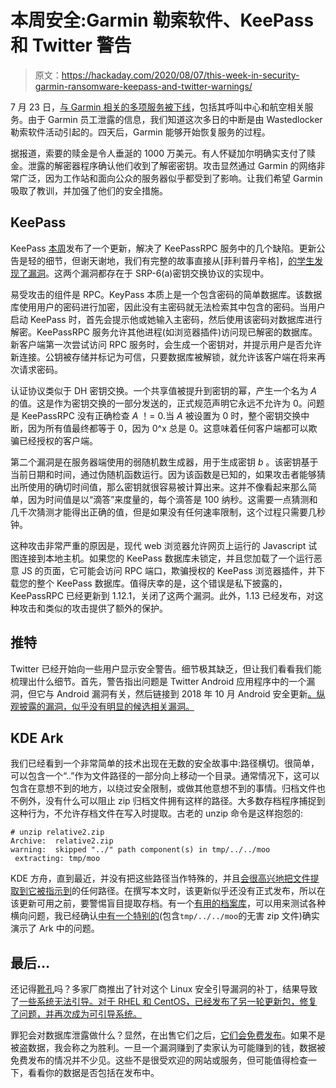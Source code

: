 # 本周安全:Garmin 勒索软件、KeePass 和 Twitter 警告

> 原文：<https://hackaday.com/2020/08/07/this-week-in-security-garmin-ransomware-keepass-and-twitter-warnings/>

7 月 23 日，[与 Garmin 相关的多项服务被下线](https://www.bleepingcomputer.com/news/security/garmin-outage-caused-by-confirmed-wastedlocker-ransomware-attack/)，包括其呼叫中心和航空相关服务。由于 Garmin 员工泄露的信息，我们知道这次多日的中断是由 Wastedlocker 勒索软件活动引起的。四天后，Garmin 能够开始恢复服务的过程。

据报道，索要的赎金是令人垂涎的 1000 万美元。有人怀疑加尔明确实支付了赎金。泄露的解密器程序确认他们收到了解密密钥。攻击显然通过 Garmin 的网络非常广泛，因为工作站和面向公众的服务器似乎都受到了影响。让我们希望 Garmin 吸取了教训，并加强了他们的安全措施。

## KeePass

KeePass [本周](https://forum.kee.pm/t/a-critical-security-update-for-keepassrpc-is-available/3040)发布了一个更新，解决了 KeePassRPC 服务中的几个缺陷。更新公告是轻的细节，但谢天谢地，我们有完整的故事直接从[菲利普丹辛格]，[的学生发现了漏洞](https://danzinger.wien/exploiting-keepassrpc/)。这两个漏洞都存在于 SRP-6(a)密钥交换协议的实现中。

易受攻击的组件是 RPC。KeyPass 本质上是一个包含密码的简单数据库。该数据库使用用户的密码进行加密，因此没有主密码就无法检索其中包含的密码。当用户启动 KeePass 时，首先会提示他或她输入主密码，然后使用该密码对数据库进行解密。KeePassRPC 服务允许其他进程(如浏览器插件)访问现已解密的数据库。新客户端第一次尝试访问 RPC 服务时，会生成一个密钥对，并提示用户是否允许新连接。公钥被存储并标记为可信，只要数据库被解锁，就允许该客户端在将来再次请求密码。

认证协议类似于 DH 密钥交换。一个共享值被提升到密钥的幂，产生一个名为 *A* 的值。这是作为密钥交换的一部分发送的，正式规范声明它永远不允许为 0。问题是 KeePassRPC 没有正确检查 *A* ！= 0.当 *A* 被设置为 0 时，整个密钥交换中断，因为所有值最终都等于 0，因为 0^x 总是 0。这意味着任何客户端都可以欺骗已经授权的客户端。

第二个漏洞是在服务器端使用的弱随机数生成器，用于生成密钥 *b* 。该密钥基于当前日期和时间，通过伪随机函数运行。因为该函数是已知的，如果攻击者能够猜出所使用的确切时间值，那么密钥就很容易被计算出来。这并不像看起来那么简单，因为时间值是以“滴答”来度量的，每个滴答是 100 纳秒。这需要一点猜测和几千次猜测才能得出正确的值，但是如果没有任何速率限制，这个过程只需要几秒钟。

这种攻击非常严重的原因是，现代 web 浏览器允许网页上运行的 Javascript 试图连接到本地主机。如果您的 KeePass 数据库未锁定，并且您加载了一个运行恶意 JS 的页面，它可能会访问 RPC 端口，欺骗授权的 KeePass 浏览器插件，并下载您的整个 KeePass 数据库。值得庆幸的是，这个错误是私下披露的，KeePassRPC 已经更新到 1.12.1，关闭了这两个漏洞。此外，1.13 已经发布，对这种攻击和类似的攻击提供了额外的保护。

## 推特

Twitter 已经开始向一些用户显示安全警告。细节极其缺乏，但让我们看看我们能梳理出什么细节。首先，警告指出问题是 Twitter Android 应用程序中的一个漏洞，但它与 Android 漏洞有关，然后链接到 2018 年 10 月 Android 安全更新[。纵观披露的漏洞，似乎没有明显的候选相关漏洞。](https://source.android.com/security/bulletin/2018-10-01)

## KDE Ark

我们已经看到一个非常简单的技术出现在无数的安全故事中:路径横切。很简单，可以包含一个“..”作为文件路径的一部分向上移动一个目录。通常情况下，这可以包含在意想不到的地方，以绕过安全限制，或做其他意想不到的事情。归档文件也不例外，没有什么可以阻止 zip 归档文件拥有这样的路径。大多数存档程序捕捉到这种行为，不允许存档文件在写入时提取。古老的 unzip 命令是这样抱怨的:

```
# unzip relative2.zip 
Archive:  relative2.zip
warning:  skipped "../" path component(s) in tmp/../../moo
 extracting: tmp/moo

```

KDE 方舟，直到最近，并没有把这些路径当作特殊的，并且[会很高兴地把文件提取到它被指示到](https://kde.org/info/security/advisory-20200730-1.txt)的任何路径。在撰写本文时，该更新似乎还没有正式发布，所以在该更新可用之前，要警惕盲目提取存档。有一个[有用的档案库](https://github.com/jwilk/traversal-archives)，可以用来测试各种横向问题，我已经确认[中有一个特别的](https://github.com/jwilk/traversal-archives/releases/download/0/relative2.zip)(包含`tmp/../../moo`的无害 zip 文件)确实演示了 Ark 中的问题。

## 最后…

还记得[靴孔](https://hackaday.com/2020/07/31/this-week-in-security-twilio-pogotv-and-boothole/)吗？多家厂商推出了针对这个 Linux 安全引导漏洞的补丁，结果导致了[一些系统无法引导。对于 RHEL 和 CentOS，已经发布了另一轮更新包，修复了问题，并再次成为可引导系统。](https://www.zdnet.com/article/the-fixes-to-the-linux-boothole-fixes-are-in/)

罪犯会对数据库泄露做什么？显然，在出售它们之后，[它们会免费发布](https://www.bleepingcomputer.com/news/security/hacker-leaks-386-million-user-records-from-18-companies-for-free/)。如果不是被盗数据，我会称之为胜利。一旦一个漏洞赚到了卖家认为可能赚到的钱，数据被免费发布的情况并不少见。这些不是很受欢迎的网站或服务，但可能值得检查一下，看看你的数据是否包括在发布中。